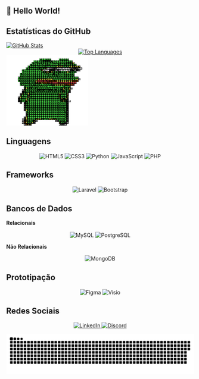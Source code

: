 ## 🔮 Hello World!
          
## Estatísticas do GitHub
<div align="left">
  <a href="https://github.com/T-TheV">
    <img src="https://github-readme-stats.vercel.app/api?username=T-TheV&show_icons=true&theme=blue-green" alt="GitHub Stats" 
  </a>
</div>
<div align="center">
  <a href="https://github.com/T-TheV">
    <img align src="https://github-readme-stats.vercel.app/api/top-langs/?username=T-TheV&layout=compact&show_icons=true&theme=blue-green" alt="Top Languages" 
  </a>
</div>

<!-- ## Profile Image -->
<div align="left">
  <a href="https://github.com/T-TheV">
    <img src="https://github.com/T-TheV/T-TheV/blob/main/.github/workflows/kek-angry.gif?raw=true" alt="Profile Image" width="220" height="190" align="center">
  </a>
</div>

## Linguagens  
<div align="center">  
  <img src="https://cdn.jsdelivr.net/gh/devicons/devicon/icons/html5/html5-original-wordmark.svg" alt="HTML5" width="60" height="80" align="center">  
  <img src="https://cdn.jsdelivr.net/gh/devicons/devicon/icons/css3/css3-original-wordmark.svg" alt="CSS3" width="60" height="80" align="center">  
  <img src="https://cdn.jsdelivr.net/gh/devicons/devicon/icons/python/python-original-wordmark.svg" alt="Python" width="60" height="80" align="center">  
  <img src="https://cdn.jsdelivr.net/gh/devicons/devicon/icons/javascript/javascript-original.svg" alt="JavaScript" width="60" height="80" align="center">  
  <img src="https://cdn.jsdelivr.net/gh/devicons/devicon/icons/php/php-original.svg" alt="PHP" width="60" height="80" align="center">  
</div>  

## Frameworks  
<div align="center">  
  <img src="https://www.svgrepo.com/show/353985/laravel.svg" alt="Laravel" width="60" height="80" align="center">  
  <img src="https://cdn.jsdelivr.net/gh/devicons/devicon/icons/bootstrap/bootstrap-original.svg" alt="Bootstrap" width="60" height="80" align="center">  
</div>  

## Bancos de Dados  
**Relacionais**  
<div align="center">  
  <img src="https://cdn.jsdelivr.net/gh/devicons/devicon/icons/mysql/mysql-original-wordmark.svg" alt="MySQL" width="60" height="80" align="center">  
  <img src="https://cdn.jsdelivr.net/gh/devicons/devicon/icons/postgresql/postgresql-original-wordmark.svg" alt="PostgreSQL" width="60" height="80" align="center">  
</div>  

**Não Relacionais**  
<div align="center">  
  <img src="https://cdn.jsdelivr.net/gh/devicons/devicon/icons/mongodb/mongodb-original-wordmark.svg" alt="MongoDB" width="60" height="80" align="center">  
</div>

## Prototipação  
<div align="center">  
  <img src="https://cdn.jsdelivr.net/gh/devicons/devicon/icons/figma/figma-original.svg" alt="Figma" width="60" height="80" align="center">  
  <img src="https://upload.wikimedia.org/wikipedia/commons/6/64/Microsoft_Office_Visio_%282019%29.svg" alt="Visio" width="60" height="80" align="center">  
</div>




## Redes Sociais
<div align="center">
  <a href="https://www.linkedin.com/in/david-jardim/">
    <img src="https://img.shields.io/badge/LinkedIn-0077B5?style=for-the-badge&logo=linkedin&logoColor=white" alt="LinkedIn" 
  </a>
  <a href="https://discordapp.com/users/othev">
    <img src="https://img.shields.io/badge/Discord-7289DA?style=for-the-badge&logo=discord&logoColor=white" alt="Discord" 
  </a>
</div>
<picture>
  <source
    media="(prefers-color-scheme: dark)"
    srcset="https://github.com/T-TheV/T-TheV/blob/output/github-contribution-grid-snake.svg"
  />

  <img
    alt="snake animation"
    src="https://github.com/T-TheV/T-TheV/blob/11c075cb5e15fa07f70e83a7beaf0f78b4a56795/docker/github-contribution-grid-snake-dark.svg"
  />
</picture>

